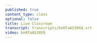 ```yaml
---
published: true
content_type: class
optional: false
title: Live Classroom
transcript: transcripts/bnKFaAS30X8.srt
video: bnKFaAS30X8
---
```

